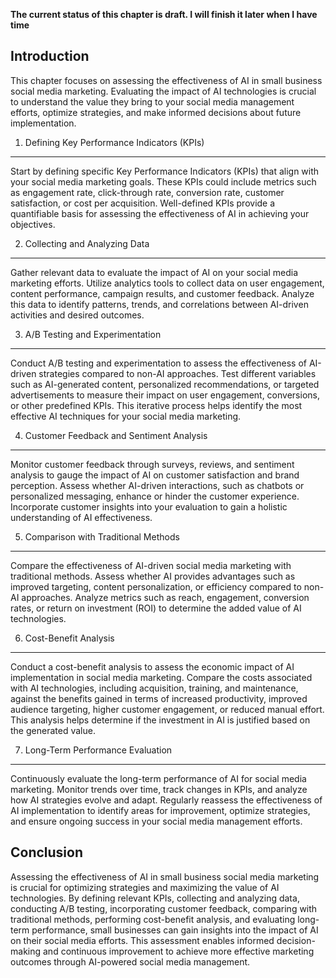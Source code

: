 **The current status of this chapter is draft. I will finish it later when I have time**

Introduction
------------

This chapter focuses on assessing the effectiveness of AI in small business social media marketing. Evaluating the impact of AI technologies is crucial to understand the value they bring to your social media management efforts, optimize strategies, and make informed decisions about future implementation.

1. Defining Key Performance Indicators (KPIs)
---------------------------------------------

Start by defining specific Key Performance Indicators (KPIs) that align with your social media marketing goals. These KPIs could include metrics such as engagement rate, click-through rate, conversion rate, customer satisfaction, or cost per acquisition. Well-defined KPIs provide a quantifiable basis for assessing the effectiveness of AI in achieving your objectives.

2. Collecting and Analyzing Data
--------------------------------

Gather relevant data to evaluate the impact of AI on your social media marketing efforts. Utilize analytics tools to collect data on user engagement, content performance, campaign results, and customer feedback. Analyze this data to identify patterns, trends, and correlations between AI-driven activities and desired outcomes.

3. A/B Testing and Experimentation
----------------------------------

Conduct A/B testing and experimentation to assess the effectiveness of AI-driven strategies compared to non-AI approaches. Test different variables such as AI-generated content, personalized recommendations, or targeted advertisements to measure their impact on user engagement, conversions, or other predefined KPIs. This iterative process helps identify the most effective AI techniques for your social media marketing.

4. Customer Feedback and Sentiment Analysis
-------------------------------------------

Monitor customer feedback through surveys, reviews, and sentiment analysis to gauge the impact of AI on customer satisfaction and brand perception. Assess whether AI-driven interactions, such as chatbots or personalized messaging, enhance or hinder the customer experience. Incorporate customer insights into your evaluation to gain a holistic understanding of AI effectiveness.

5. Comparison with Traditional Methods
--------------------------------------

Compare the effectiveness of AI-driven social media marketing with traditional methods. Assess whether AI provides advantages such as improved targeting, content personalization, or efficiency compared to non-AI approaches. Analyze metrics such as reach, engagement, conversion rates, or return on investment (ROI) to determine the added value of AI technologies.

6. Cost-Benefit Analysis
------------------------

Conduct a cost-benefit analysis to assess the economic impact of AI implementation in social media marketing. Compare the costs associated with AI technologies, including acquisition, training, and maintenance, against the benefits gained in terms of increased productivity, improved audience targeting, higher customer engagement, or reduced manual effort. This analysis helps determine if the investment in AI is justified based on the generated value.

7. Long-Term Performance Evaluation
-----------------------------------

Continuously evaluate the long-term performance of AI for social media marketing. Monitor trends over time, track changes in KPIs, and analyze how AI strategies evolve and adapt. Regularly reassess the effectiveness of AI implementation to identify areas for improvement, optimize strategies, and ensure ongoing success in your social media management efforts.

Conclusion
----------

Assessing the effectiveness of AI in small business social media marketing is crucial for optimizing strategies and maximizing the value of AI technologies. By defining relevant KPIs, collecting and analyzing data, conducting A/B testing, incorporating customer feedback, comparing with traditional methods, performing cost-benefit analysis, and evaluating long-term performance, small businesses can gain insights into the impact of AI on their social media efforts. This assessment enables informed decision-making and continuous improvement to achieve more effective marketing outcomes through AI-powered social media management.
